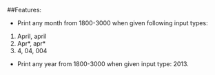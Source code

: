 ##Features:

* Print any month from 1800-3000 when given following input types:
 1. April, april
 2. Apr\*, apr\*
 3. 4, 04, 004

* Print any year from 1800-3000 when given input type: 2013.
